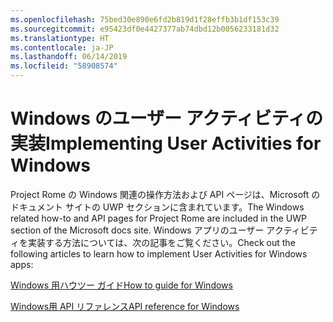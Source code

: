 ```yaml
---
ms.openlocfilehash: 75bed30e890e6fd2b819d1f28effb3b1df153c39
ms.sourcegitcommit: e95423df0e4427377ab74dbd12b0056233181d32
ms.translationtype: HT
ms.contentlocale: ja-JP
ms.lasthandoff: 06/14/2019
ms.locfileid: "58908574"
---
```

# <a name="implementing-user-activities-for-windows"></a><span data-ttu-id="27399-101">Windows のユーザー アクティビティの実装</span><span class="sxs-lookup"><span data-stu-id="27399-101">Implementing User Activities for Windows</span></span>

<span data-ttu-id="27399-102">Project Rome の Windows 関連の操作方法および API ページは、Microsoft のドキュメント サイトの UWP セクションに含まれています。</span><span class="sxs-lookup"><span data-stu-id="27399-102">The Windows related how-to and API pages for Project Rome are included in the UWP section of the Microsoft docs site.</span></span> <span data-ttu-id="27399-103">Windows アプリのユーザー アクティビティを実装する方法については、次の記事をご覧ください。</span><span class="sxs-lookup"><span data-stu-id="27399-103">Check out the following articles to learn how to implement User Activities for Windows apps:</span></span>

[<span data-ttu-id="27399-104">Windows 用ハウツー ガイド</span><span class="sxs-lookup"><span data-stu-id="27399-104">How to guide for Windows</span></span>](https://docs.microsoft.com/windows/uwp/launch-resume/useractivities)

[<span data-ttu-id="27399-105">Windows用 API リファレンス</span><span class="sxs-lookup"><span data-stu-id="27399-105">API reference for Windows</span></span>](https://docs.microsoft.com/uwp/api/windows.applicationmodel.useractivities)